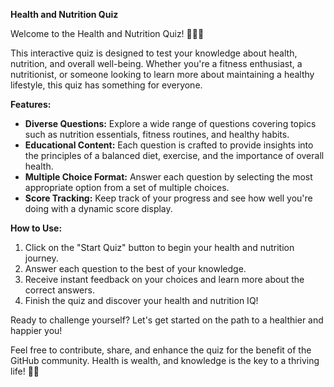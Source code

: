 **Health and Nutrition Quiz**

Welcome to the Health and Nutrition Quiz! 🥦🏋️‍♀️

This interactive quiz is designed to test your knowledge about health, nutrition, and overall well-being. Whether you're a fitness enthusiast, a nutritionist, or someone looking to learn more about maintaining a healthy lifestyle, this quiz has something for everyone.

**Features:**
- **Diverse Questions:** Explore a wide range of questions covering topics such as nutrition essentials, fitness routines, and healthy habits.
- **Educational Content:** Each question is crafted to provide insights into the principles of a balanced diet, exercise, and the importance of overall health.
- **Multiple Choice Format:** Answer each question by selecting the most appropriate option from a set of multiple choices.
- **Score Tracking:** Keep track of your progress and see how well you're doing with a dynamic score display.

**How to Use:**
1. Click on the "Start Quiz" button to begin your health and nutrition journey.
2. Answer each question to the best of your knowledge.
3. Receive instant feedback on your choices and learn more about the correct answers.
4. Finish the quiz and discover your health and nutrition IQ!

Ready to challenge yourself? Let's get started on the path to a healthier and happier you!

Feel free to contribute, share, and enhance the quiz for the benefit of the GitHub community. Health is wealth, and knowledge is the key to a thriving life! 💪🍏
